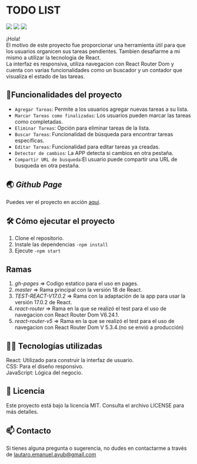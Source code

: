 
<h1>TODO LIST</h1>
<p aling=center>
  <img src="https://img.shields.io/badge/license-MIT-blue">
<img src="https://img.shields.io/badge/React_Version-18,_17.0.2-blue">
<img src="https://img.shields.io/badge/STATUS-STABLE-green">
  <p/>
¡Hola!<br>
El motivo de este proyecto fue proporcionar una herramienta útil para que los usuarios organicen sus tareas pendientes. Tambien desafiarme a mi mismo a utilizar la tecnologia de React.<br> 
La interfaz es responsiva, utiliza navegacion con React Router Dom y cuenta con varias funcionalidades como un buscador y un contador que visualiza el estado de las tareas.

## :hammer:Funcionalidades del proyecto

- `Agregar Tareas`: Permite a los usuarios agregar nuevas tareas a su lista.
- `Marcar Tareas como finalizadas`: Los usuarios pueden marcar las tareas como completadas.
- `Eliminar Tareas`: Opción para eliminar tareas de la lista.
- `Buscar Tareas`: Funcionalidad de búsqueda para encontrar tareas específicas.
- `Editar Tareas`: Funcionalidad para editar tareas ya creadas.
- `Detector de cambios`: La APP detecta si cambios en otra pestaña.
- `Compartir URL de busqueda`:El usuario puede compartir una URL de busqueda en otra pestaña.

## 🌏 *Github Page*
Puedes ver el proyecto en acción <a href="https://lautaroayub.github.io/TO-DO-LIST--React-/">aquí</a>.


## 🛠️ **Cómo ejecutar el proyecto**


1. Clone el repositorio.
2. Instale las dependencias ```-npm install``` 
3. Ejecute ```-npm start```

## **Ramas**

1. *gh-pages* => Codigo estatico para el uso en pages.
2. *master* => Rama principal con la versión 18 de React.
3. *TEST-REACT-V17.0.2* => Rama con la adaptación de la app para usar la versión 17.0.2 de React.
4. *react-router* => Rama en la que se realizó el test para el uso de navegacion con React Router Dom V6.24.1.
5.  *react-router-v5* => Rama en la que se realizó el test para el uso de navegacion con React Router Dom V 5.3.4.(no se envió a producción)

## 👨‍💻 Tecnologías utilizadas
React: Utilizado para construir la interfaz de usuario.<br>
CSS: Para el diseño responsivo.<br>
JavaScript: Lógica del negocio.

## 📄 Licencia
Este proyecto está bajo la licencia MIT. Consulta el archivo LICENSE para más detalles.

## 📫 **Contacto**
Si tienes alguna pregunta o sugerencia, no dudes en contactarme a través de <a href="mailto:lautaro.emanuel.ayub@gmail.com">lautaro.emanuel.ayub@gmail.com</a>
